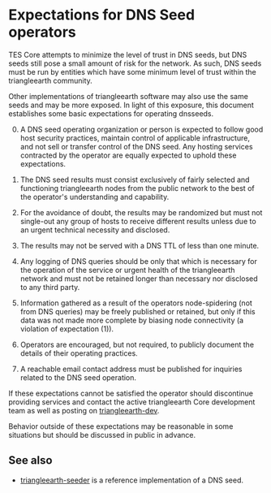 Expectations for DNS Seed operators
====================================

TES Core attempts to minimize the level of trust in DNS seeds,
but DNS seeds still pose a small amount of risk for the network.
As such, DNS seeds must be run by entities which have some minimum
level of trust within the triangleearth community.

Other implementations of triangleearth software may also use the same
seeds and may be more exposed. In light of this exposure, this
document establishes some basic expectations for operating dnsseeds.

0. A DNS seed operating organization or person is expected to follow good
host security practices, maintain control of applicable infrastructure,
and not sell or transfer control of the DNS seed. Any hosting services
contracted by the operator are equally expected to uphold these expectations.

1. The DNS seed results must consist exclusively of fairly selected and
functioning triangleearth nodes from the public network to the best of the
operator's understanding and capability.

2. For the avoidance of doubt, the results may be randomized but must not
single-out any group of hosts to receive different results unless due to an
urgent technical necessity and disclosed.

3. The results may not be served with a DNS TTL of less than one minute.

4. Any logging of DNS queries should be only that which is necessary
for the operation of the service or urgent health of the triangleearth
network and must not be retained longer than necessary nor disclosed
to any third party.

5. Information gathered as a result of the operators node-spidering
(not from DNS queries) may be freely published or retained, but only
if this data was not made more complete by biasing node connectivity
(a violation of expectation (1)).

6. Operators are encouraged, but not required, to publicly document the
details of their operating practices.

7. A reachable email contact address must be published for inquiries
related to the DNS seed operation.

If these expectations cannot be satisfied the operator should
discontinue providing services and contact the active triangleearth
Core development team as well as posting on
[triangleearth-dev](https://groups.google.com/forum/#!forum/triangleearth-dev).

Behavior outside of these expectations may be reasonable in some
situations but should be discussed in public in advance.

See also
----------
- [triangleearth-seeder](https://github.com/pooler/triangleearth-seeder) is a reference implementation of a DNS seed.
